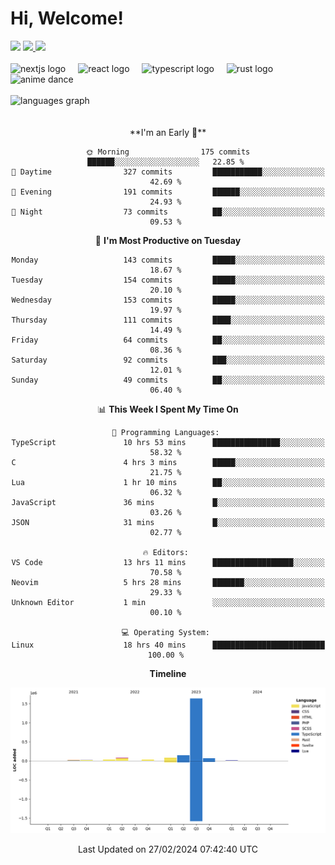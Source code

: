 <div align="center">
  <h1 align="left">
    Hi, Welcome!
  </h1>
  <div align="left">
    <div>
      <img src="https://img.shields.io/github/followers/kraken-afk.svg?style=social&label=Follow&maxAge=2592000" />
      <a href="https://twitter.com/trshppl">
        <img src="https://img.shields.io/twitter/follow/trshppl" />
      </a>
      <a href="https://nv-me.vercel.app">
        <img src="https://img.shields.io/badge/visit-my_site-blue" />
      </a>
    </div>
    <br />
    <div>
      <img src="https://skillicons.dev/icons?i=nextjs" height="40" alt="nextjs logo" />
      <img width="12" />
      <img src="https://skillicons.dev/icons?i=react" height="40" alt="react logo" />
      <img width="12" />
      <img src="https://skillicons.dev/icons?i=ts" height="40" alt="typescript logo" />
      <img width="12" />
      <img src="https://skillicons.dev/icons?i=rust" height="40" alt="rust logo" />
      <img src="https://media.tenor.com/sbvSVkB_hq8AAAAi/anime-dens.gif" alt="anime dance" height="40" />
    </div>
    <br />
    <div>
      <img src="https://github-readme-stats.vercel.app/api/top-langs?username=kraken-afk&locale=en&hide_title=false&layout=compact&card_width=320&langs_count=6&theme=rose_pine&hide_border=true&order=2" height="150" alt="languages graph" />
    </div>
  </div>
  <br />
  <br/>
  <!--START_SECTION:waka-->
**I'm an Early 🐤** 

```text
🌞 Morning                175 commits         ██████░░░░░░░░░░░░░░░░░░░   22.85 % 
🌆 Daytime                327 commits         ███████████░░░░░░░░░░░░░░   42.69 % 
🌃 Evening                191 commits         ██████░░░░░░░░░░░░░░░░░░░   24.93 % 
🌙 Night                  73 commits          ██░░░░░░░░░░░░░░░░░░░░░░░   09.53 % 
```
📅 **I'm Most Productive on Tuesday** 

```text
Monday                   143 commits         █████░░░░░░░░░░░░░░░░░░░░   18.67 % 
Tuesday                  154 commits         █████░░░░░░░░░░░░░░░░░░░░   20.10 % 
Wednesday                153 commits         █████░░░░░░░░░░░░░░░░░░░░   19.97 % 
Thursday                 111 commits         ████░░░░░░░░░░░░░░░░░░░░░   14.49 % 
Friday                   64 commits          ██░░░░░░░░░░░░░░░░░░░░░░░   08.36 % 
Saturday                 92 commits          ███░░░░░░░░░░░░░░░░░░░░░░   12.01 % 
Sunday                   49 commits          ██░░░░░░░░░░░░░░░░░░░░░░░   06.40 % 
```


📊 **This Week I Spent My Time On** 

```text
💬 Programming Languages: 
TypeScript               10 hrs 53 mins      ███████████████░░░░░░░░░░   58.32 % 
C                        4 hrs 3 mins        █████░░░░░░░░░░░░░░░░░░░░   21.75 % 
Lua                      1 hr 10 mins        ██░░░░░░░░░░░░░░░░░░░░░░░   06.32 % 
JavaScript               36 mins             █░░░░░░░░░░░░░░░░░░░░░░░░   03.26 % 
JSON                     31 mins             █░░░░░░░░░░░░░░░░░░░░░░░░   02.77 % 

🔥 Editors: 
VS Code                  13 hrs 11 mins      ██████████████████░░░░░░░   70.58 % 
Neovim                   5 hrs 28 mins       ███████░░░░░░░░░░░░░░░░░░   29.33 % 
Unknown Editor           1 min               ░░░░░░░░░░░░░░░░░░░░░░░░░   00.10 % 

💻 Operating System: 
Linux                    18 hrs 40 mins      █████████████████████████   100.00 % 
```

**Timeline**

![Lines of Code chart](https://raw.githubusercontent.com/kraken-afk/kraken-afk/main/assets/bar_graph.png)


 Last Updated on 27/02/2024 07:42:40 UTC
<!--END_SECTION:waka-->
</div>
<br />